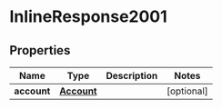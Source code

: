 
# InlineResponse2001

## Properties
Name | Type | Description | Notes
------------ | ------------- | ------------- | -------------
**account** | [**Account**](Account.md) |  |  [optional]



